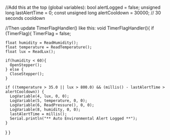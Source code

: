 //Add this at the top (global variables):
bool alertLogged = false;
unsigned long lastAlertTime = 0;
const unsigned long alertCooldown = 30000; // 30 seconds cooldown

//Then update TimerFlagHandler() like this:
void TimerFlagHandler(){
  if (TimerFlag){
    TimerFlag = false;

    float humidity = ReadHumidity();
    float temperature = ReadTemperature();
    float lux = ReadLux();

    if(humidity < 60){
      OpenStepper();
    } else {
      CloseStepper();
    }

    if ((temperature > 35.0 || lux > 800.0) && (millis() - lastAlertTime > alertCooldown)) {
      LogVariable(4, lux, 0, 0);
      LogVariable(5, temperature, 0, 0);
      LogVariable(6, ReadPressure(), 0, 0);
      LogVariable(8, humidity, 0, 0);
      lastAlertTime = millis();
      Serial.println("** Auto Environmental Alert Logged **");
    }
  }
}
